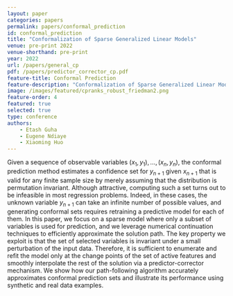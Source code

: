 ```yaml
---
layout: paper
categories: papers
permalink: papers/conformal_prediction
id: conformal_prediction
title: "Conformalization of Sparse Generalized Linear Models"
venue: pre-print 2022
venue-shorthand: pre-print
year: 2022
url: /papers/general_cp
pdf: /papers/predictor_corrector_cp.pdf
feature-title: Conformal Prediction
feature-description: "Conformalization of Sparse Generalized Linear Models"
image: /images/featured/cpranks_robust_friedman2.png
feature-order: 4
featured: true
selected: true
type: conference
authors:
    - Etash Guha
    - Eugene Ndiaye
    - Xiaoming Huo
---
```

Given a sequence of observable variables $(x_1, y_1), \ldots, (x_n, y_n)$, the conformal prediction method estimates a confidence set for $y_{n+1}$ given $x_{n+1}$ that is valid for any finite sample size by merely assuming that the distribution is permutation invariant. Although attractive, computing such a set turns out to be infeasible in most regression problems. Indeed, in these cases, the unknown variable $y_{n+1}$ can take an infinite number of possible values, and generating conformal sets requires retraining a predictive model for each of them. In this paper, we focus on a sparse model where only a subset of variables is used for prediction, and we leverage numerical continuation techniques to efficiently approximate the solution path. The key property we exploit is that the set of selected variables is invariant under a small perturbation of the input data. Therefore, it is sufficient to enumerate and refit the model only at the change points of the set of active features and smoothly interpolate the rest of the solution via a predictor-corrector mechanism. We show how our path-following algorithm accurately approximates conformal prediction sets and illustrate its performance using synthetic and real data examples.